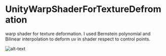 # UnityWarpShaderForTextureDefromation

warp shader for texture deformation. I used Bernstein polynomial and Bilinear interpolation to deform uv in shader respect to control points.


![alt-text](https://github.com/mahdipo/UnityWarpShaderForTextureDefromation/blob/main/warp%20texture%20unity%20previe.gif)



